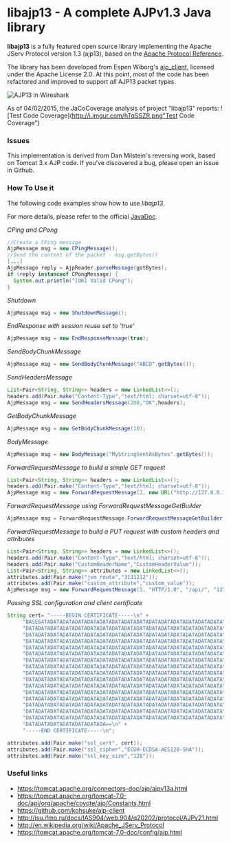 # libajp13 - A complete AJPv1.3 Java library

**libajp13** is a fully featured open source library implementing the Apache JServ Protocol version 1.3 (ajp13), based on the [Apache Protocol Reference](https://tomcat.apache.org/connectors-doc/ajp/ajpv13a.html).

The library has been developed from Espen Wiborg's [ajp_client](https://github.com/espenhw/ajp-client), licensed under the Apache License 2.0.
At this point, most of the code has been refactored and improved to support *all* AJP13 packet types.  

![AJP13 in Wireshark](http://i.imgur.com/e9wTKDS.png "AJP13 in Wireshark")

As of 04/02/2015, the JaCoCoverage analysis of project "libajp13" reports: 
![Test Code Coverage](http://i.imgur.com/hTqSSZR.png"Test Code Coverage")

### Issues
This implementation is derived from Dan Milstein's reversing work, based on Tomcat 3.x AJP code. If you've discovered a bug, please open an issue in Github.

### How To Use it
The following code examples show how to use *libajp13*. 

For more details, please refer to the official [JavaDoc](http://ikkisoft.github.io/libajp13/).

_CPing and CPong_
```java
//Create a CPing message
AjpMessage msg = new CPingMessage();
//Send the content of the packet - msg.getBytes()
[...]
AjpMessage reply = AjpReader.parseMessage(gotBytes);
if (reply instanceof CPongMessage) {
  System.out.println("[OK] Valid CPong");
}
```
_Shutdown_
```java
AjpMessage msg = new ShutdownMessage();
```

_EndResponse with session reuse set to 'true'_
```java
AjpMessage msg = new EndResponseMessage(true);
```

_SendBodyChunkMessage_
```java
AjpMessage msg = new SendBodyChunkMessage("ABCD".getBytes());
```

_SendHeadersMessage_
```java
List<Pair<String, String>> headers = new LinkedList<>();
headers.add(Pair.make("Content-Type","text/html; charset=utf-8"));
AjpMessage msg = new SendHeadersMessage(200,"OK",headers);
```

_GetBodyChunkMessage_
```java
AjpMessage msg = new GetBodyChunkMessage(10);
```

_BodyMessage_
```java
AjpMessage msg = new BodyMessage("MyStringSentAsBytes".getBytes());
```

_ForwardRequestMessage to build a simple GET request_
```java
List<Pair<String, String>> headers = new LinkedList<>();
headers.add(Pair.make("Content-Type","text/html; charset=utf-8"));
AjpMessage msg = new ForwardRequestMessage(2, new URL("http://127.0.0.1/"), headers, null);
```

_ForwardRequestMessage using ForwardRequestMessageGetBuilder_
```java
AjpMessage msg = ForwardRequestMessage.ForwardRequestMessageGetBuilder(new URL("http://192.168.1.1/log/"));
```

_ForwardRequestMessage to build a PUT request with custom headers and attributes_
```java
List<Pair<String, String>> headers = new LinkedList<>();
headers.add(Pair.make("Content-Type","text/html; charset=utf-8"));
headers.add(Pair.make("CustomHeaderName","CustomHeaderValue"));
List<Pair<String, String>> attributes = new LinkedList<>();
attributes.add(Pair.make("jvm_route","3131212"));
attributes.add(Pair.make("custom_attribute","custom_value"));
AjpMessage msg = new ForwardRequestMessage(5, "HTTP/1.0", "/api/", "127.0.0.1", "localhost", "127.0.0.1", 8009, true, headers, attributes);
``` 

_Passing SSL configuration and client certificate_
```java
String cert= "-----BEGIN CERTIFICATE-----\n" +
     "BASE64TADATADATADATADATADATADATADATADATADATADATADATADATADATADATA\n" +
     "DATADATADATADATADATADATADATADATADATADATADATADATADATADATADATADATA\n" +
     "DATADATADATADATADATADATADATADATADATADATADATADATADATADATADATADATA\n" +
     "DATADATADATADATADATADATADATADATADATADATADATADATADATADATADATADATA\n" +
     "DATADATADATADATADATADATADATADATADATADATADATADATADATADATADATADATA\n" +
     "DATADATADATADATADATADATADATADATADATADATADATADATADATADATADATADATA\n" +
     "DATADATADATADATADATADATADATADATADATADATADATADATADATADATADATADATA\n" +
     "DATADATADATADATADATADATADATADATADATADATADATADATADATADATADATADATA\n" +
     "DATADATADATADATADATADATADATADATADATADATADATADATADATADATADATADATA\n" +
     "DATADATADATADATADATADATADATADATADATADATADATADATADATADATADATADATA\n" +
     "DATADATADATADATADATADATADATADATADATADATADATADATADATADATADATADATA\n" +
     "DATADATADATADATADATADATADATADATADATADATADATADATADATADATADATADATA\n" +
     "DATADATADATADATADATADATADATADATADATADATADATADATADATADATADATADATA\n" +
     "DATADATADATADATADATADATADATADATADATADATADATADATADATADATADATADATA\n" +
     "DATADATADATADATADATADATADATADATADATADATADATADATADATADATADATADATA\n" +
     "DATADATADATADATADATADATADATADATADATADATADATADATADATADATADATADATA\n" +
     "DATADATADATADATADATADATADA==\n" +
     "-----END CERTIFICATE-----\n";

attributes.add(Pair.make("ssl_cert", cert));
attributes.add(Pair.make("ssl_cipher","ECDH-ECDSA-AES128-SHA"));
attributes.add(Pair.make("ssl_key_size","128"));
```

### Useful links
* https://tomcat.apache.org/connectors-doc/ajp/ajpv13a.html
* https://tomcat.apache.org/tomcat-7.0-doc/api/org/apache/coyote/ajp/Constants.html
* https://github.com/kohsuke/ajp-client
* http://isu.ifmo.ru/docs/IAS904/web.904/q20202/protocol/AJPv21.html
* http://en.wikipedia.org/wiki/Apache_JServ_Protocol
* https://tomcat.apache.org/tomcat-7.0-doc/config/ajp.html

